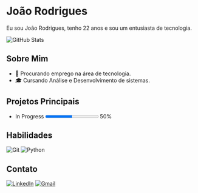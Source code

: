 # João Rodrigues

Eu sou João Rodrigues, tenho 22 anos e sou um entusiasta de tecnologia.

![GitHub Stats](https://github-readme-stats.vercel.app/api?username=Jordris&theme=transparent&bg_color=000&border_color=000C&show_icons=true&icon_color=30A3DC&title_color=FFF&text_color=FFF)

## Sobre Mim
- 💼 Procurando emprego na área de tecnologia.
- 🎓 Cursando Análise e Desenvolvimento de sistemas.

## Projetos Principais
- In Progress <progress value="50" max="100"></progress>  50%  

## Habilidades 

![Git](https://img.shields.io/badge/GIT-333333?style=for-the-badge&logo=git&logoColor=white)
![Python](https://img.shields.io/badge/python-333?style=for-the-badge&logo=python&logoColor=ffdd54)

## Contato
[![LinkedIn](https://img.shields.io/badge/LinkedIn-333333?style=for-the-badge&logo=linkedin&logoColor=white)](https://www.linkedin.com/in/joão-marcos-rodrigues-79a1051b3/)
[![Gmail](https://img.shields.io/badge/Gmail-333333?style=for-the-badge&logo=gmail&logoColor=red)](mailto:jrodrigues16mf@gmail.com)

